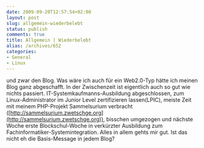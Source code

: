 ```yaml
---
date: 2009-09-20T12:57:54+02:00
layout: post
slug: allgemein-wiederbelebt
status: publish
comments: true
title: Allgemein | Wiederbelebt
alias: /archives/652
categories:
- General
- Linux
---
```


und zwar den Blog. Was wäre ich auch für ein Web2.0-Typ hätte ich meinen Blog ganz abgeschafft. In der Zwischenzeit ist eigentlich auch so gut wie nichts passiert. IT-Systemkaufmanns-Ausbildung abgeschlossen, zum Linux-Administrator im Junior Level zertifizieren lassen(LPIC), meiste Zeit mit meinem PHP-Projekt Sammelsurium verbracht ([http://sammelsurium.zwetschge.org](http://sammelsurium.zwetschge.org)), bisschen umgezogen und nächste Woche erste Blockschul-Woche in verkürzter Ausbildung zum Fachinformatiker-Systemintegration. Alles in allem gehts mir gut. Ist das nicht eh die Basis-Message in jedem Blog?
